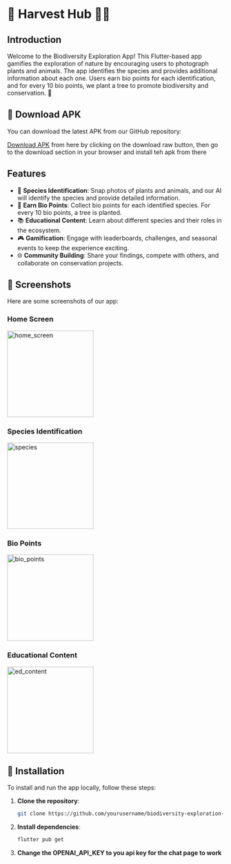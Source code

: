 # 🧺 Harvest Hub 🧑‍🌾


## Introduction

Welcome to the Biodiversity Exploration App! This Flutter-based app gamifies the exploration of nature by encouraging users to photograph plants and animals. The app identifies the species and provides additional information about each one. Users earn bio points for each identification, and for every 10 bio points, we plant a tree to promote biodiversity and conservation. 🌳

## 📲 Download APK

You can download the latest APK from our GitHub repository:

[Download APK](assets/app-release.apk) from here by clicking on the download raw button, then go to the download section in your browser and install teh apk from there


## Features

- 🐾 **Species Identification**: Snap photos of plants and animals, and our AI will identify the species and provide detailed information.
- 🌱 **Earn Bio Points**: Collect bio points for each identified species. For every 10 bio points, a tree is planted.
- 📚 **Educational Content**: Learn about different species and their roles in the ecosystem.
- 🎮 **Gamification**: Engage with leaderboards, challenges, and seasonal events to keep the experience exciting.
- 🌐 **Community Building**: Share your findings, compete with others, and collaborate on conservation projects.



## 📸 Screenshots

Here are some screenshots of our app:

### Home Screen
<img src="https://github.com/abhijit-23blaze/Bio-Bounty/assets/169768803/fc618c18-0685-4420-977b-644336dd1231" alt="home_screen" width="200">

### Species Identification
<img src="https://github.com/abhijit-23blaze/Bio-Bounty/assets/169768803/dd053448-049c-42c0-a3ef-181765ab5e04" alt="species" width="200">

### Bio Points
<img src="https://github.com/abhijit-23blaze/Bio-Bounty/assets/169768803/3e03539f-a8d3-4b92-b03e-00ed4f0a797c" alt="bio_points" width="200">

### Educational Content
<img src="https://github.com/abhijit-23blaze/Bio-Bounty/assets/169768803/6506a657-e423-46f1-a9d6-2cd8b066f775" alt="ed_content" width="200">



## 🚀 Installation

To install and run the app locally, follow these steps:

1. **Clone the repository**:
   ```sh
   git clone https://github.com/yourusername/biodiversity-exploration-app.git

  2. **Install dependencies**:
     ```sh
     flutter pub get 

  3. **Change the OPENAI_API_KEY to you api key for the chat page to work**


  
